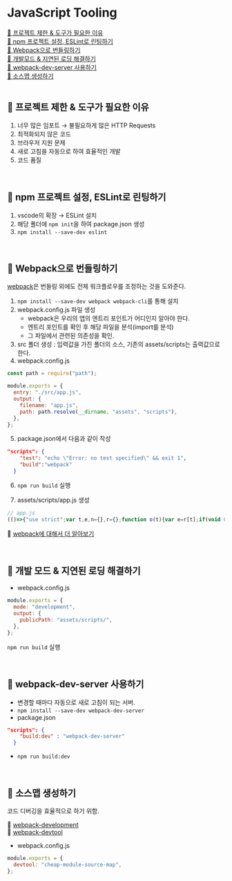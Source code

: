 # JavaScript Tooling

[📌 프로젝트 제한 & 도구가 필요한 이유](#-프로젝트-제한--도구가-필요한-이유)<br>
[📌 npm 프로젝트 설정, ESLint로 린팅하기](#-npm-프로젝트-설정-eslint로-린팅하기)<br>
[📌 Webpack으로 번들링하기](#-webpack으로-번들링하기)<br>
[📌 개발모드 & 지연된 로딩 해결하기](#-개발-모드--지연된-로딩-해결하기)<br>
[📌 webpack-dev-server 사용하기](#-webpack-dev-server-사용하기)<br>
[📌 소스맵 생성하기](#-소스맵-생성하기)<br>
<br>

## 📌 프로젝트 제한 & 도구가 필요한 이유

1. 너무 많은 임포트 &rarr; 불필요하게 많은 HTTP Requests
2. 최적화되지 않은 코드
3. 브라우저 지원 문제
4. 새로 고침을 자동으로 하여 효율적인 개발
5. 코드 품질

<br>

## 📌 npm 프로젝트 설정, ESLint로 린팅하기

1. vscode의 확장 &rarr; ESLint 설치
2. 해당 폴더에 `npm init`을 하여 package.json 생성
3. `npm install --save-dev eslint`

<br>

## 📌 Webpack으로 번들링하기

[webpack](https://webpack.kr)은 번들링 외에도 전체 워크플로우를 조정하는 것을 도와준다.

1. `npm install --save-dev webpack webpack-cli`를 통해 설치
2. webpack.config.js 파일 생성
   - webpack은 우리의 앱의 엔트리 포인트가 어디인지 알아야 한다.
   - 엔트리 포인트를 확인 후 해당 파일을 분석(import를 분석)
   - 그 파일에서 관련된 의존성을 확인.
3. src 폴더 생성 : 입력값을 가진 폴더의 소스, 기존의 assets/scripts는 출력값으로 한다.
4. webpack.config.js

```javascript
const path = require("path");

module.exports = {
  entry: "./src/app.js",
  output: {
    filename: "app.js",
    path: path.resolve(__dirname, "assets", "scripts"),
  },
};
```

5. package.json에서 다음과 같이 작성

```json
"scripts": {
    "test": "echo \"Error: no test specified\" && exit 1",
    "build":"webpack"
  }
```

6. `npm run build` 실행

7. assets/scripts/app.js 생성

```javascript
// app.js
(()=>{"use strict";var t,e,n={},r={};function o(t){var e=r[t];if(void 0!==e)return e.exports;var i=r[t]={exports:{}};return n[t](i,i.exports,o),i.exports}o.m=n,o.d=(t,e)=>{for(var n in e)o.o(e,n)&&!o.o(t,n)&&Object.defineProperty(t,n,{enumerable:!0,get:e[n]})},o.f={},o.e=t=>Promise.all(Object.keys(o.f).reduce(((e,n)=>(o.f[n](t,e),e)),[])),o.u=t=>t+".app.js",o.g=function(){if("object"==typeof globalThis)return globalThis;try{return this||new Function("return this")()}catch(t){if("object"==typeof window)return window}}(),o.o=(t,e)=>Object.prototype.hasOwnProperty.call(t,e),t={},e="20_javascripttooling:",o.l=(n,r,i,s)=>{if(t[n])t[n].push(r);else{var a,c;if(void 0!==i)for(var l=document.getElementsByTagName("script"),d=0;d<l.length;d++){var p=l[d];if(p.getAttribute("src")==n||p.getAttribute("data-webpack")==e+i){a=p;break}}a||(c=!0,(a=document.createElement("script")).charset="utf-8",a.timeout=120,o.nc&&a.setAttribute("nonce",o.nc),a.setAttribute("data-webpack",e+i),a.src=n),t[n]=[r];var u=(e,r)=>{a.onerror=a.onload=null,clearTimeout(h);var o=t[n];if(delete t[n],a.parentNode&&a.parentNode.removeChild(a),o&&o.forEach((t=>t(r))),e)return e(r)},h=setTimeout(u.bind(null,void 0,{type:"timeout",target:a}),12e4);a.onerror=u.bind(null,a.onerror),a.onload=u.bind(null,a.onload),c&&document.head.appendChild(a)}},o.r=t=>{"undefined"!=typeof Symbol&&Symbol.toStringTag&&Object.defineProperty(t,Symbol.toStringTag,{value:"Module"}),Object.defineProperty(t,"__esModule",{value:!0})},(()=>{var t;o.g.importScripts&&(t=o.g.location+"");var e=o.g.document;if(!t&&e&&(e.currentScript&&(t=e.currentScript.src),!t)){var n=e.getElementsByTagName("script");if(n.length)for(var r=n.length-1;r>-1&&!t;)t=n[r--].src}if(!t)throw new Error("Automatic publicPath is not supported in this browser");t=t.replace(/#.*$/,"").replace(/\?.*$/,"").replace(/\/[^\/]+$/,"/"),o.p=t})(),(()=>{var t={179:0};o.f.j=(e,n)=>{var r=o.o(t,e)?t[e]:void 0;if(0!==r)if(r)n.push(r[2]);else{var i=new Promise(((n,o)=>r=t[e]=[n,o]));n.push(r[2]=i);var s=o.p+o.u(e),a=new Error;o.l(s,(n=>{if(o.o(t,e)&&(0!==(r=t[e])&&(t[e]=void 0),r)){var i=n&&("load"===n.type?"missing":n.type),s=n&&n.target&&n.target.src;a.message="Loading chunk "+e+" failed.\n("+i+": "+s+")",a.name="ChunkLoadError",a.type=i,a.request=s,r[1](a)}}),"chunk-"+e,e)}};var e=(e,n)=>{var r,i,[s,a,c]=n,l=0;if(s.some((e=>0!==t[e]))){for(r in a)o.o(a,r)&&(o.m[r]=a[r]);c&&c(o)}for(e&&e(n);l<s.length;l++)i=s[l],o.o(t,i)&&t[i]&&t[i][0](),t[i]=0},n=self.webpackChunk_20_javascripttooling=self.webpackChunk_20_javascripttooling||[];n.forEach(e.bind(null,0)),n.push=e.bind(null,n.push.bind(n))})(),console.log("DOM Helper executing!");class i{static clearEventListeners(t){const e=t.cloneNode(!0);return t.replaceWith(e),e}static moveElement(t,e){const n=document.getElementById(t);document.querySelector(e).append(n),n.scrollIntoView({behavior:"smooth"})}}console.log("Project Item created!");class s{hasActiveTooltip=!1;constructor(t,e,n){this.id=t,this.updateProjectListsHandler=e,this.connectMoreInfoButton(),this.connectSwitchButton(n),this.connectDrag()}showMoreInfoHandler(){if(this.hasActiveTooltip)return;const t=document.getElementById(this.id).dataset.extraInfo;o.e(242).then(o.bind(o,242)).then((e=>{new e.Tooltip((()=>{this.hasActiveTooltip=!1}),t,this.id).attach(),this.hasActiveTooltip=!0}))}connectDrag(){const t=document.getElementById(this.id);t.addEventListener("dragstart",(t=>{t.dataTransfer.setData("text/plain",this.id),t.dataTransfer.effectAllowed="move"})),t.addEventListener("dragend",(t=>{console.log(t)}))}connectMoreInfoButton(){document.getElementById(this.id).querySelector("button:first-of-type").addEventListener("click",this.showMoreInfoHandler.bind(this))}connectSwitchButton(t){let e=document.getElementById(this.id).querySelector("button:last-of-type");e=i.clearEventListeners(e),e.textContent="active"===t?"Finish":"Activate",e.addEventListener("click",this.updateProjectListsHandler.bind(null,this.id))}update(t,e){this.updateProjectListsHandler=t,this.connectSwitchButton(e)}}class a{projects=[];constructor(t){this.type=t;const e=document.querySelectorAll(`#${t}-projects li`);for(const t of e)this.projects.push(new s(t.id,this.switchProject.bind(this),this.type));console.log(this.projects),this.connectDroppable()}connectDroppable(){console.log(globalThis);const t=document.querySelector(`#${this.type}-projects ul`);t.addEventListener("dragenter",(e=>{"text/plain"===e.dataTransfer.types[0]&&(t.parentElement.classList.add("droppable"),e.preventDefault())})),t.addEventListener("dragover",(t=>{"text/plain"===t.dataTransfer.types[0]&&t.preventDefault()})),t.addEventListener("dragleave",(e=>{e.relatedTarget.closest(`#${this.type}-projects ul`)!==t&&t.parentElement.classList.remove("droppable")})),t.addEventListener("drop",(e=>{const n=e.dataTransfer.getData("text/plain");this.projects.find((t=>t.id===n))||(document.getElementById(n).querySelector("button:last-of-type").click(),t.parentElement.classList.remove("droppable"))}))}setSwitchHandlerFunction(t){this.switchHandler=t}addProject(t){this.projects.push(t),function(t,e){const n=document.getElementById(t);document.querySelector(e).append(n),n.scrollIntoView({behavior:"smooth"})}(t.id,`#${this.type}-projects ul`),t.update(this.switchProject.bind(this),this.type)}switchProject(t){this.switchHandler(this.projects.find((e=>e.id===t))),this.projects=this.projects.filter((e=>e.id!==t))}}globalThis.DEFAULT_VALUE="MAX",class{static init(){const t=new a("active"),e=new a("finished");t.setSwitchHandlerFunction(e.addProject.bind(e)),e.setSwitchHandlerFunction(t.addProject.bind(t))}static startAnalytics(){const t=document.createElement("script");t.src="assets/scripts/Utility/Analytics.js",t.defer=!0,document.head.append(t)}}.init()})();%
```

🔗 [webpack에 대해서 더 알아보기](https://webpack.kr/concepts/)

<br>

## 📌 개발 모드 & 지연된 로딩 해결하기

- webpack.config.js

```javascript
module.exports = {
  mode: "development",
  output: {
    publicPath: "assets/scripts/",
  },
};
```

`npm run build` 실행

<br>

## 📌 webpack-dev-server 사용하기

- 변경할 때마다 자동으로 새로 고침이 되는 서버.
- `npm install --save-dev webpack-dev-server`
- package.json

```json
"scripts": {
    "build:dev" : "webpack-dev-server"
  }
```

- `npm run build:dev`

<br>

## 📌 소스맵 생성하기

코드 디버깅을 효율적으로 하기 위함.

🔗 [webpack-development](https://webpack.kr/guides/development/#using-source-maps)<br>
🔗 [webpack-devtool](https://webpack.kr/configuration/devtool)

- webpack.config.js

```javascript
module.exports = {
  devtool: "cheap-module-source-map",
};
```
